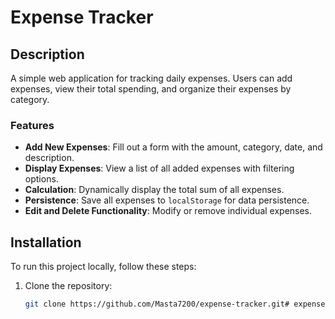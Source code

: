 # Expense Tracker

## Description

A simple web application for tracking daily expenses. Users can add expenses, view their total spending, and organize their expenses by category.

### Features

- **Add New Expenses**: Fill out a form with the amount, category, date, and description.
- **Display Expenses**: View a list of all added expenses with filtering options.
- **Calculation**: Dynamically display the total sum of all expenses.
- **Persistence**: Save all expenses to `localStorage` for data persistence.
- **Edit and Delete Functionality**: Modify or remove individual expenses.

## Installation

To run this project locally, follow these steps:

1. Clone the repository:
   ```bash
   git clone https://github.com/Masta7200/expense-tracker.git# expense-tracker
